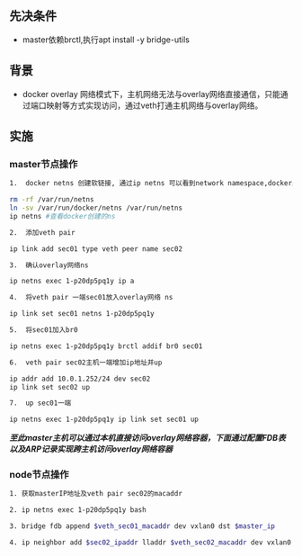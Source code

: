 ## 先决条件

- master依赖brctl,执行apt install -y bridge-utils

## 背景
- docker overlay 网络模式下，主机网络无法与overlay网络直接通信，只能通过端口映射等方式实现访问，通过veth打通主机网络与overlay网络。

## 实施

### master节点操作
```bash
1.  docker netns 创建软链接, 通过ip netns 可以看到network namespace,docker默认放到/var/run/docker/netns下，ip netns不可见

rm -rf /var/run/netns
ln -sv /var/run/docker/netns /var/run/netns
ip netns #查看docker创建的ns

2.  添加veth pair

ip link add sec01 type veth peer name sec02

3.  确认overlay网络ns

ip netns exec 1-p20dp5pq1y ip a

4.  将veth pair 一端sec01放入overlay网络 ns

ip link set sec01 netns 1-p20dp5pq1y

5.  将sec01加入br0

ip netns exec 1-p20dp5pq1y brctl addif br0 sec01

6.  veth pair sec02主机一端增加ip地址并up

ip addr add 10.0.1.252/24 dev sec02
ip link set sec02 up

7.  up sec01一端

ip netns exec 1-p20dp5pq1y ip link set sec01 up

```
***至此master主机可以通过本机直接访问overlay网络容器，下面通过配置FDB表以及ARP记录实现跨主机访问overlay网络容器***


### node节点操作
```bash
1. 获取masterIP地址及veth pair sec02的macaddr

2. ip netns exec 1-p20dp5pq1y bash

3. bridge fdb append $veth_sec01_macaddr dev vxlan0 dst $master_ip

4. ip neighbor add $sec02_ipaddr lladdr $veth_sec02_macaddr dev vxlan0

```
